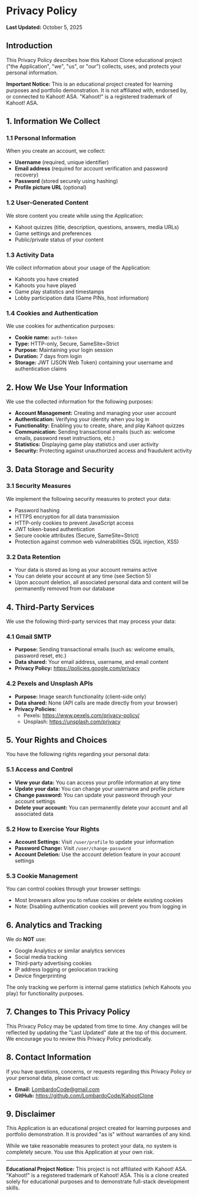 # Privacy Policy

**Last Updated:** October 5, 2025

## Introduction

This Privacy Policy describes how this Kahoot Clone educational project ("the Application", "we", "us", or "our") collects, uses, and protects your personal information.

**Important Notice:** This is an educational project created for learning purposes and portfolio demonstration. It is not affiliated with, endorsed by, or connected to Kahoot! ASA. "Kahoot!" is a registered trademark of Kahoot! ASA.

## 1. Information We Collect

### 1.1 Personal Information
When you create an account, we collect:
- **Username** (required, unique identifier)
- **Email address** (required for account verification and password recovery)
- **Password** (stored securely using hashing)
- **Profile picture URL** (optional)

### 1.2 User-Generated Content
We store content you create while using the Application:
- Kahoot quizzes (title, description, questions, answers, media URLs)
- Game settings and preferences
- Public/private status of your content

### 1.3 Activity Data
We collect information about your usage of the Application:
- Kahoots you have created
- Kahoots you have played
- Game play statistics and timestamps
- Lobby participation data (Game PINs, host information)

### 1.4 Cookies and Authentication
We use cookies for authentication purposes:
- **Cookie name:** `auth-token`
- **Type:** HTTP-only, Secure, SameSite=Strict
- **Purpose:** Maintaining your login session
- **Duration:** 7 days from login
- **Storage:** JWT (JSON Web Token) containing your username and authentication claims

## 2. How We Use Your Information

We use the collected information for the following purposes:

- **Account Management:** Creating and managing your user account
- **Authentication:** Verifying your identity when you log in
- **Functionality:** Enabling you to create, share, and play Kahoot quizzes
- **Communication:** Sending transactional emails (such as: welcome emails, password reset instructions, etc.)
- **Statistics:** Displaying game play statistics and user activity
- **Security:** Protecting against unauthorized access and fraudulent activity

## 3. Data Storage and Security

### 3.1 Security Measures
We implement the following security measures to protect your data:
- Password hashing
- HTTPS encryption for all data transmission
- HTTP-only cookies to prevent JavaScript access
- JWT token-based authentication
- Secure cookie attributes (Secure, SameSite=Strict)
- Protection against common web vulnerabilities (SQL injection, XSS)

### 3.2 Data Retention
- Your data is stored as long as your account remains active
- You can delete your account at any time (see Section 5)
- Upon account deletion, all associated personal data and content will be permanently removed from our database

## 4. Third-Party Services

We use the following third-party services that may process your data:

### 4.1 Gmail SMTP
- **Purpose:** Sending transactional emails (such as: welcome emails, password reset, etc.)
- **Data shared:** Your email address, username, and email content
- **Privacy Policy:** https://policies.google.com/privacy

### 4.2 Pexels and Unsplash APIs
- **Purpose:** Image search functionality (client-side only)
- **Data shared:** None (API calls are made directly from your browser)
- **Privacy Policies:**
  - Pexels: https://www.pexels.com/privacy-policy/
  - Unsplash: https://unsplash.com/privacy

## 5. Your Rights and Choices

You have the following rights regarding your personal data:

### 5.1 Access and Control
- **View your data:** You can access your profile information at any time
- **Update your data:** You can change your username and profile picture
- **Change password:** You can update your password through your account settings
- **Delete your account:** You can permanently delete your account and all associated data

### 5.2 How to Exercise Your Rights
- **Account Settings:** Visit `/user/profile` to update your information
- **Password Change:** Visit `/user/change-password`
- **Account Deletion:** Use the account deletion feature in your account settings

### 5.3 Cookie Management
You can control cookies through your browser settings:
- Most browsers allow you to refuse cookies or delete existing cookies
- Note: Disabling authentication cookies will prevent you from logging in

## 6. Analytics and Tracking

We do **NOT** use:
- Google Analytics or similar analytics services
- Social media tracking
- Third-party advertising cookies
- IP address logging or geolocation tracking
- Device fingerprinting

The only tracking we perform is internal game statistics (which Kahoots you play) for functionality purposes.

## 7. Changes to This Privacy Policy

This Privacy Policy may be updated from time to time. Any changes will be reflected by updating the "Last Updated" date at the top of this document. We encourage you to review this Privacy Policy periodically.

## 8. Contact Information

If you have questions, concerns, or requests regarding this Privacy Policy or your personal data, please contact us:

- **Email:** LombardoCode@gmail.com
- **GitHub:** https://github.com/LombardoCode/KahootClone

## 9. Disclaimer

This Application is an educational project created for learning purposes and portfolio demonstration. It is provided "as is" without warranties of any kind.

While we take reasonable measures to protect your data, no system is completely secure. You use this Application at your own risk.

---

**Educational Project Notice:**
This project is not affiliated with Kahoot! ASA. "Kahoot!" is a registered trademark of Kahoot! ASA. This is a clone created solely for educational purposes and to demonstrate full-stack development skills.
